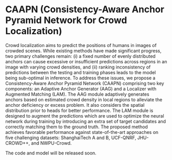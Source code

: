 # CAAPN (Consistency-Aware Anchor Pyramid Network for Crowd Localization)

Crowd localization aims to predict the positions of humans in images of crowded scenes. While existing methods have made significant progress, two primary challenges remain: (i) a fixed number of evenly distributed anchors can cause excessive or insufficient predictions across regions in an image with varying crowd densities, and (ii) ranking inconsistency of predictions between the testing and training phases leads to the model being sub-optimal in inference.
To address these issues, we propose a Consistency-Aware Anchor Pyramid Network (CAAPN) comprising two key components: an Adaptive Anchor Generator (AAG) and a Localizer with Augmented Matching (LAM). 
The AAG module adaptively generates anchors based on estimated crowd density in local regions to alleviate the anchor deficiency or excess problem. 
It also considers the spatial distribution prior to heads for better performance.
The LAM module is designed to augment the predictions which are used to
optimize the neural network during training by introducing an extra set of target candidates and correctly matching them to the ground truth.
The proposed method achieves favorable performance against state-of-the-art approaches on five challenging datasets: ShanghaiTech A and B, UCF-QNRF, JHU-CROWD++, and NWPU-Crowd.

The code and model will be released soon. 
